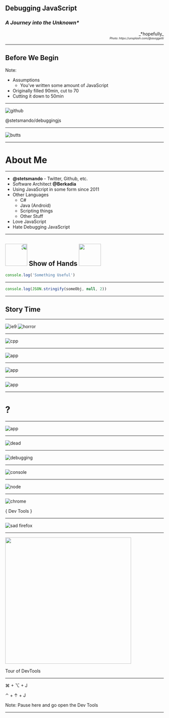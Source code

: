 <!-- .slide: id="custom" data-background="./assets/mountains.jpg" -->
## __Debugging JavaScript__
### _A Journey into the Unknown*_
<div style="text-align: right">_*hopefully_</div>
<div style="font-size: 9px; text-align: right;"><em>Photo: https://unsplash.com/@asoggetti</em></div>

----
## Before We Begin
Note: 
* Assumptions
  * You’ve written some amount of JavaScript
* Originally filled 90min, cut to 70
* Cutting it down to 50min

----
![github](./assets/logo-github.png)

@stetsmando/debuggingjs

----
![butts](./assets/butts.gif)

---
# About Me

----
* **@stetsmando** - Twitter, Github, etc.
* Software Architect **@Berkadia**
* Using JavaScript in some form since 2011
* Other Languages
  * C#
  * Java (Android)
  * Scripting things
  * Other Stuff
* Love JavaScript
* Hate Debugging JavaScript


---
## <img src="./assets/hand.svg" style="height: 70px; border: none; box-shadow: none; margin: 0;  transform: scaleX(-1);"> Show of Hands <img src="./assets/hand.svg" style="height: 70px; border: none; box-shadow: none; margin: 0">

```javascript
console.log('Something Useful')
```

----
```javascript
console.log(JSON.stringify(someObj, null, 2))
```

---
## Story Time

----
![ie9](./assets/ie9.jpg)
![horror](./assets/horror.gif)

----
![cpp](./assets/logo-cpp.png)

----
![app](./assets/mock-app01.png)

----
![app](./assets/mock-app02.png)

----
![app](./assets/mock-app03.png)

----
# ?

----
![app](./assets/mock-app04.png)

----
![dead](./assets/deadinside.gif)

---
![debugging](./assets/debugging-2019.png)

---
![console](./assets/mock-browser-console.png)

----
![node](./assets/logo-node.png)

----
![chrome](./assets/logo-chrome.png)

{ Dev Tools }

----
![sad firefox](./assets/logo-firefox-sad.png)

---
<img src="./assets/globe.svg" style="height: 400px">

Tour of DevTools

----
⌘ + ⌥ + J

⌃ + ↑ + J

Note: Pause here and go open the Dev Tools

---

